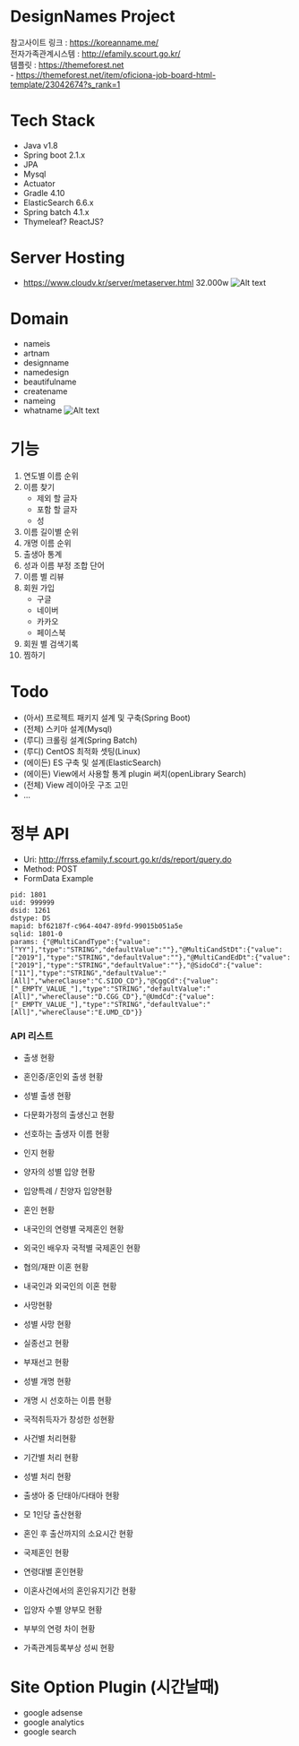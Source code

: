 # DesignNames Project

참고사이트 링크 : https://koreanname.me/  
전자가족관계시스템 : http://efamily.scourt.go.kr/  
템플릿 : https://themeforest.net  
    - https://themeforest.net/item/oficiona-job-board-html-template/23042674?s_rank=1

# Tech Stack
- Java v1.8
- Spring boot 2.1.x
- JPA
- Mysql
- Actuator
- Gradle 4.10
- ElasticSearch 6.6.x
- Spring batch 4.1.x
- Thymeleaf? ReactJS?

# Server Hosting
- https://www.cloudv.kr/server/metaserver.html 32.000w
![Alt text](https://monosnap.com/image/RQ5gNvIALyPshV4Q1kdW9TVC4lSEBp.png)

# Domain
- nameis
- artnam
- designname
- namedesign
- beautifulname
- createname
- nameing
- whatname
![Alt text](https://monosnap.com/image/SxnWJroTnAuR1gzH2P9wJf3GIiandy.png)

# 기능
1. 연도별 이름 순위
2. 이름 찾기
    - 제외 할 글자
    - 포함 할 글자
    - 성
3. 이름 길이별 순위
4. 개명 이름 순위
5. 출생아 통계
6. 성과 이름 부정 조합 단어
7. 이름 별 리뷰
8. 회원 가입
    - 구글
    - 네이버
    - 카카오
    - 페이스북
9. 회원 별 검색기록
10. 찜하기


# Todo
- (아서) 프로젝트 패키지 설계 및 구축(Spring Boot)
- (전체) 스키마 설계(Mysql)
- (루디) 크롤링 설계(Spring Batch)
- (루디) CentOS 최적화 셋팅(Linux)
- (에이든) ES 구축 및 설계(ElasticSearch)
- (에이든) View에서 사용할 통계 plugin 써치(openLibrary Search)
- (전체) View 레이아웃 구조 고민
- ...

# 정부 API
- Uri: http://frrss.efamily.f.scourt.go.kr/ds/report/query.do
- Method: POST
- FormData Example
```text
pid: 1801
uid: 999999
dsid: 1261
dstype: DS
mapid: bf62187f-c964-4047-89fd-99015b051a5e
sqlid: 1801-0
params: {"@MultiCandType":{"value":["YY"],"type":"STRING","defaultValue":""},"@MultiCandStDt":{"value":["2019"],"type":"STRING","defaultValue":""},"@MultiCandEdDt":{"value":["2019"],"type":"STRING","defaultValue":""},"@SidoCd":{"value":["11"],"type":"STRING","defaultValue":"[All]","whereClause":"C.SIDO_CD"},"@CggCd":{"value":["_EMPTY_VALUE_"],"type":"STRING","defaultValue":"[All]","whereClause":"D.CGG_CD"},"@UmdCd":{"value":["_EMPTY_VALUE_"],"type":"STRING","defaultValue":"[All]","whereClause":"E.UMD_CD"}}
```

### API 리스트
- 출생 현황
- 혼인중/혼인외 출생 현황
- 성별 출생 현황
- 다문화가정의 출생신고 현황
- 선호하는 출생자 이름 현황  

- 인지 현황
- 양자의 성별 입양 현황
- 입양특례 / 친양자 입양현황  

- 혼인 현황
- 내국인의 연령별 국제혼인 현황
- 외국인 배우자 국적별 국제혼인 현황
- 협의/재판 이혼 현황
- 내국인과 외국인의 이혼 현황  

- 사망현황
- 성별 사망 현황
- 실종선고 현황
- 부재선고 현황

- 성별 개명 현황
- 개명 시 선호하는 이름 현황
- 국적취득자가 창성한 성현황

- 사건별 처리현황
- 기간별 처리 현황
- 성별 처리 현황

- 출생아 중 단태아/다태아 현황
- 모 1인당 출산현황
- 혼인 후 출산까지의 소요시간 현황
- 국제혼인 현황
- 연령대별 혼인현황
- 이혼사건에서의 혼인유지기간 현황
- 입양자 수별 양부모 현황
- 부부의 연령 차이 현황
- 가족관계등록부상 성씨 현황

# Site Option Plugin (시간날때)
- google adsense
- google analytics
- google search
